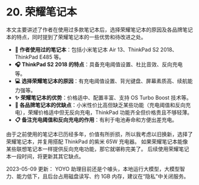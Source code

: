 # 20. 荣耀笔记本

本文主要讲述了作者在使用过多款笔记本后，选择荣耀笔记本的原因及各品牌笔记本的特点，同时提到了荣耀笔记本的一些优势和待改进之处。

- **📓 作者使用过的笔记本**：包括小米笔记本 Air 13、ThinkPad S2 2018、ThinkPad E485 等。
- **🎧 ThinkPad S2 2018 的特点**：具备充电阈值设置、杜比音效、反向充电等。
- **💻 选择荣耀笔记本的原因**：有充电阈值设置、背光键盘、屏幕素质高、续航能力强等。
- **✨ 荣耀笔记本的优势**：价格适中、配置丰富、支持 OS Turbo Boost 技术等。
- **🤔 各品牌笔记本的优缺点**：小米性价比高但缺乏某些功能（充电阈值和反向充电），荣耀价格适中但无反向充电，ThinkPad 功能齐全但价格贵且不够轻薄。
- **📋 备注充电阈值和反向充电的作用**：有利于电池寿命和方便出差充电。

由于之前使用的笔记本已历经多年，价值有所折损，所以我考虑以旧换新，选择了荣耀笔记本，并复用搭配 ThinkPad 的紫米 65W 充电器。
如果荣耀笔记本能像某些联想笔记本一样提供反向充电功能，那它就堪称完美了。
后续使用荣耀笔记本一段时间，将更新其其它缺点。

2023-05-09 更新：
YOYO 助理目前还是个噱头，本地运行大模型，大模型智力、能力低下，且后台占用磁盘读写、约 1GB 内存，建议在“隐私”中关闭服务。
